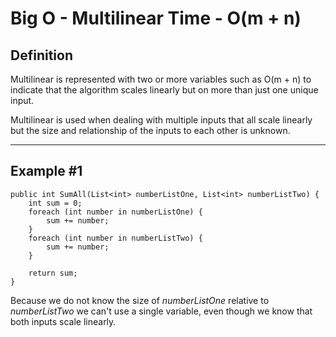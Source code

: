 # Big O - Multilinear Time - O(m + n)

## Definition

Multilinear is represented with two or more variables such as O(m + n) to indicate that the algorithm scales linearly but on more than just one unique input.

Multilinear is used when dealing with multiple inputs that all scale linearly but the size and relationship of the inputs to each other is unknown.

---

## Example #1

``` { .cs }
public int SumAll(List<int> numberListOne, List<int> numberListTwo) {
    int sum = 0;
    foreach (int number in numberListOne) {
        sum += number;
    }
    foreach (int number in numberListTwo) {
        sum += number;
    }

    return sum;
}
```

Because we do not know the size of *numberListOne* relative to *numberListTwo* we can't use a single variable, even though we know that both inputs scale linearly.
